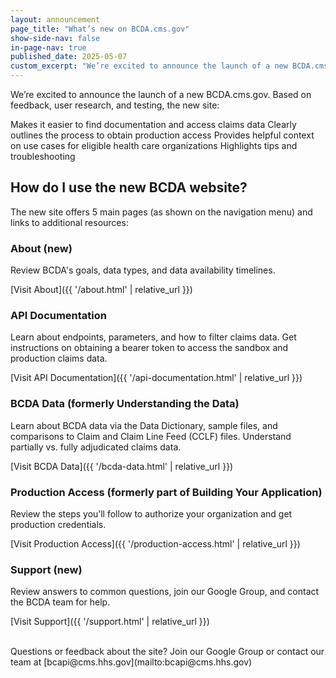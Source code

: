 ```yaml
---
layout: announcement
page_title: "What’s new on BCDA.cms.gov"
show-side-nav: false
in-page-nav: true
published_date: 2025-05-07
custom_excerpt: "We’re excited to announce the launch of a new BCDA.cms.gov. Based on feedback, user research, and testing, the new site."
---
```


We’re excited to announce the launch of a new BCDA.cms.gov. Based on feedback, user research, and testing, the new site:

Makes it easier to find documentation and access claims data
Clearly outlines the process to obtain production access
Provides helpful context on use cases for eligible health care organizations
Highlights tips and troubleshooting 

## How do I use the new BCDA website?

The new site offers 5 main pages (as shown on the navigation menu) and links to additional resources:

### About (new)

Review BCDA's goals, data types, and data availability timelines.

[Visit About]({{ '/about.html' | relative_url }})

### API Documentation

Learn about endpoints, parameters, and how to filter claims data. Get instructions on obtaining a bearer token to access the sandbox and production claims data.


[Visit API Documentation]({{ '/api-documentation.html' | relative_url }})

### BCDA Data (formerly Understanding the Data)

Learn about BCDA data via the Data Dictionary, sample files, and comparisons to Claim and Claim Line Feed (CCLF) files. Understand partially vs. fully adjudicated claims data.

[Visit BCDA Data]({{ '/bcda-data.html' | relative_url }})

### Production Access (formerly part of Building Your Application)

Review the steps you’ll follow to authorize your organization and get production credentials.

[Visit Production Access]({{ '/production-access.html' | relative_url }})

### Support (new)

Review answers to common questions, join our Google Group, and contact the BCDA team for help.

[Visit Support]({{ '/support.html' | relative_url }})

<br>
Questions or feedback about the site? Join our Google Group or contact our team at [bcapi@cms.hhs.gov](mailto:bcapi@cms.hhs.gov)
